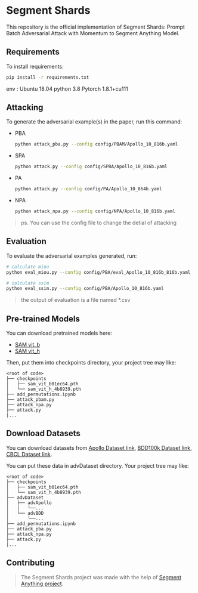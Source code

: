 # Segment Shards

This repository is the official implementation of Segment Shards: Prompt Batch Adversarial Attack with Momentum to Segment Anything Model.

## Requirements

To install requirements:

```bash
pip install -r requirements.txt
```

env : Ubuntu 18.04  python 3.8  Pytorch 1.8.1+cu111

## Attacking

To generate the adversarial example(s) in the paper, run this command:

- PBA

  ```bash
  python attack_pba.py --config config/PBAM/Apollo_10_816b.yaml
  ```
- SPA

  ```bash
  python attack.py --config config/SPBA/Apollo_10_816b.yaml
  ```
- PA

  ```bash
  python attack.py --config config/PA/Apollo_10_864b.yaml
  ```
- NPA

  ```bash
  python attack_npa.py --config config/NPA/Apollo_10_816b.yaml
  ```

> ps. You can use the config file to change the detial of attacking

## Evaluation

To evaluate the adversarial examples generated, run:

```bash
# calculate miou
python eval_miou.py --config config/PBA/eval_Apollo_10_816b_816b.yaml
```

```bash
# calculate ssim
python eval_ssim.py --config config/PBA/Apollo_10_816b.yaml
```

> the output of evaluation is a file named *.csv

## Pre-trained Models

You can download pretrained models here:

- [SAM vit_b](https://dl.fbaipublicfiles.com/segment_anything/sam_vit_b_01ec64.pth)
- [SAM vit_h](https://dl.fbaipublicfiles.com/segment_anything/sam_vit_h_4b8939.pth)

Then, put them into checkpoints directory, your project tree may like:

```
<root of code>
├── checkpoints
│   ├── sam_vit_b01ec64.pth
│   └── sam_vit_h_4b8939.pth
├── add_permutations.ipynb
├── attack_pbam.py
├── attack_npa.py
├── attack.py
|...

```

## Download Datasets

You can download datasets from [Apollo Dataset link](https://apolloscape.auto/trajectory.html#to_download_href), [BDD100k Dataset link](https://bair.berkeley.edu/blog/2018/05/30/bdd/), [CBCL Dataset link](http://cbcl.mit.edu/software-datasets/streetscenes/).

You can put these data in advDataset directory. Your project tree may like:

```
<root of code>
├── checkpoints
│   ├── sam_vit_b01ec64.pth
│   └── sam_vit_h_4b8939.pth
├── advDataset
│   ├── advApollo
│   |   └──...
│   └── advBDD
│       └──...
├── add_permutations.ipynb
├── attack_pba.py
├── attack_npa.py
├── attack.py
|...

```

## Contributing

> The Segment Shards project was made with the help of [Segment Anything project](https://github.com/facebookresearch/segment-anything).
